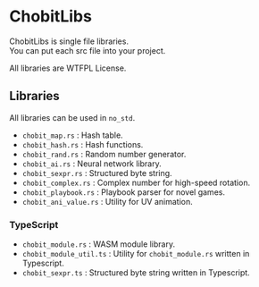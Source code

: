 ChobitLibs
==========

ChobitLibs is single file libraries.  
You can put each src file into your project.

All libraries are WTFPL License.

Libraries
---------

All libraries can be used in `no_std`.

* `chobit_map.rs` : Hash table.
* `chobit_hash.rs` : Hash functions.
* `chobit_rand.rs` : Random number generator.
* `chobit_ai.rs` : Neural network library.
* `chobit_sexpr.rs` : Structured byte string.
* `chobit_complex.rs` : Complex number for high-speed rotation.
* `chobit_playbook.rs` : Playbook parser for novel games.
* `chobit_ani_value.rs` : Utility for UV animation.

### TypeScript

* `chobit_module.rs` : WASM module library.
* `chobit_module_util.ts` : Utility for `chobit_module.rs` written in Typescript.
* `chobit_sexpr.ts` : Structured byte string written in Typescript.


